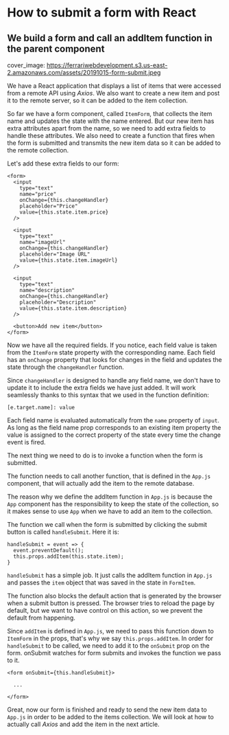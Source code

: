 # How to submit a form with React
## We build a form and call an addItem function in the parent component

cover_image: https://ferrariwebdevelopment.s3.us-east-2.amazonaws.com/assets/20191015-form-submit.jpeg


We have a React application that displays a list of items that were accessed from a remote API using *Axios*.
We also want to create a new item and post it to the remote server, so it can be added to the item collection.

So far we have a form component, called `ItemForm`, that collects the item name and updates the state with the name entered.
But our new item has extra attributes apart from the name, so we need to add extra fields to handle these attributes. We also need to create a function that fires when the form is submitted and transmits the new item data so it can be added to the remote collection.

Let's add these extra fields to our form:

```
<form>
  <input
    type="text"
    name="price"
    onChange={this.changeHandler}
    placeholder="Price"
    value={this.state.item.price}
  />

  <input
    type="text"
    name="imageUrl"
    onChange={this.changeHandler}
    placeholder="Image URL"
    value={this.state.item.imageUrl}
  />

  <input
    type="text"
    name="description"
    onChange={this.changeHandler}
    placeholder="Description"
    value={this.state.item.description}
  />

  <button>Add new item</button>
</form>
```

Now we have all the required fields. If you notice, each field value is taken from the `ItemForm` state property with the corresponding name.
Each field has an `onChange` property that looks for changes in the field and updates the state through the `changeHandler` function.

Since `changeHandler` is designed to handle any field name, we don't have to update it to include the extra fields we have just added. It will work seamlessly thanks to this syntax that we used in the function definition:

```
[e.target.name]: value
```

Each field name is evaluated automatically from the `name` property of `input`.
As long as the field name prop corresponds to an existing item property the value is assigned to the correct property of the state every time the change event is fired.

The next thing we need to do is to invoke a function when the form is submitted.

The function needs to call another function, that is defined in the `App.js` component, that will actually add the item to the remote database.

The reason why we define the addItem function in `App.js` is because the `App` component has the responsibility to keep the state of the collection, so it makes sense to use `App` when we have to add an item to the collection.

The function we call when the form is submitted by clicking the submit button is called `handleSubmit`. Here it is:

```
handleSubmit = event => {
  event.preventDefault();
  this.props.addItem(this.state.item);
}
```

`handleSubmit` has a simple job. It just calls the addItem function in `App.js` and passes the `item` object that was saved in the state in `FormItem`.

The function also blocks the default action that is generated by the browser when a submit button is pressed. The browser tries to reload the page by default, but we want to have control on this action, so we prevent the default from happening.

Since `addItem` is defined in `App.js`, we need to pass this function down to `ItemForm` in the props, that's why we say `this.props.addItem`.
In order for `handleSubmit` to be called, we need to add it to the `onSubmit` prop on the form. onSubmit watches for form submits and invokes the function we pass to it.

```
<form onSubmit={this.handleSubmit}>

  ...

</form>
```

Great, now our form is finished and ready to send the new item data to `App.js` in order to be added to the items collection.
We will look at how to actually call *Axios* and add the item in the next article.